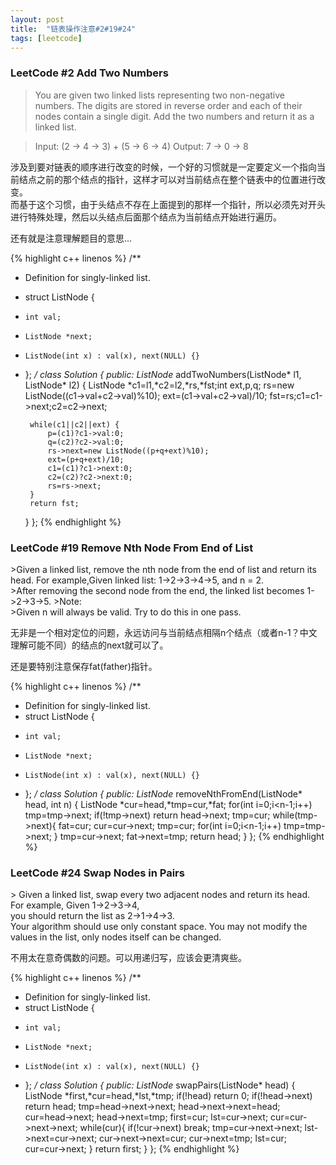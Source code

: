 ```yaml
---
layout: post
title:  "链表操作注意#2#19#24"
tags: [leetcode]
---
```


<h3>LeetCode #2 Add Two Numbers</h3>

>You are given two linked lists representing two non-negative numbers. The digits are stored in reverse order and each of their nodes contain a single digit. Add the two numbers and return it as a linked list.

>Input: (2 -> 4 -> 3) + (5 -> 6 -> 4)
Output: 7 -> 0 -> 8

涉及到要对链表的顺序进行改变的时候，一个好的习惯就是一定要定义一个指向当前结点之前的那个结点的指针，这样才可以对当前结点在整个链表中的位置进行改变。<br>而基于这个习惯，由于头结点不存在上面提到的那样一个指针，所以必须先对开头进行特殊处理，然后以头结点后面那个结点为当前结点开始进行遍历。

还有就是注意理解题目的意思...

{% highlight c++ linenos %}
/**
 * Definition for singly-linked list.
 * struct ListNode {
 *     int val;
 *     ListNode *next;
 *     ListNode(int x) : val(x), next(NULL) {}
 * };
 */
class Solution {
public:
    ListNode* addTwoNumbers(ListNode* l1, ListNode* l2) {
        ListNode *c1=l1,*c2=l2,*rs,*fst;int ext,p,q;
        rs=new ListNode((c1->val+c2->val)%10);
        ext=(c1->val+c2->val)/10;
        fst=rs;c1=c1->next;c2=c2->next;
        
        while(c1||c2||ext) {
            p=(c1)?c1->val:0;
            q=(c2)?c2->val:0;
            rs->next=new ListNode((p+q+ext)%10);
            ext=(p+q+ext)/10;
            c1=(c1)?c1->next:0;
            c2=(c2)?c2->next:0;
            rs=rs->next;
        }
        return fst;
    }
};
{% endhighlight %}

<h3>LeetCode #19 Remove Nth Node From End of List</h3>
>Given a linked list, remove the nth node from the end of list and return its head.
For example,Given linked list: 1->2->3->4->5, and n = 2.<br>
>After removing the second node from the end, the linked list becomes 1->2->3->5.
>Note:<br>
>Given n will always be valid. Try to do this in one pass. 


无非是一个相对定位的问题，永远访问与当前结点相隔n个结点（或者n-1？中文理解可能不同）的结点的next就可以了。

还是要特别注意保存fat(father)指针。

{% highlight c++ linenos %}
/**
 * Definition for singly-linked list.
 * struct ListNode {
 *     int val;
 *     ListNode *next;
 *     ListNode(int x) : val(x), next(NULL) {}
 * };
 */
class Solution {
public:
    ListNode* removeNthFromEnd(ListNode* head, int n) {
        ListNode *cur=head,*tmp=cur,*fat;
        for(int i=0;i<n-1;i++) tmp=tmp->next;
        if(!tmp->next) return head->next;
        tmp=cur;
        while(tmp->next){
            fat=cur;
            cur=cur->next;
            tmp=cur;
            for(int i=0;i<n-1;i++) tmp=tmp->next;
        }
        tmp=cur->next;
        fat->next=tmp;
        return head;
    }
};
{% endhighlight %}

<h3>LeetCode #24 Swap Nodes in Pairs</h3>
> Given a linked list, swap every two adjacent nodes and return its head.<br>
For example, Given 1->2->3->4, <br>you should return the list as 2->1->4->3.<br>
Your algorithm should use only constant space. You may not modify the values in the list, only nodes itself can be changed. 

不用太在意奇偶数的问题。可以用递归写，应该会更清爽些。

{% highlight c++ linenos %}
/**
 * Definition for singly-linked list.
 * struct ListNode {
 *     int val;
 *     ListNode *next;
 *     ListNode(int x) : val(x), next(NULL) {}
 * };
 */
class Solution {
public:
    ListNode* swapPairs(ListNode* head) {
        ListNode *first,*cur=head,*lst,*tmp;
        if(!head) return 0;
        if(!head->next) return head;
        tmp=head->next->next;
        head->next->next=head;
        cur=head->next;
        head->next=tmp;
        first=cur;
        lst=cur->next;
        cur=cur->next->next;
        while(cur){
            if(!cur->next) break;
            tmp=cur->next->next;
            lst->next=cur->next;
            cur->next->next=cur;
            cur->next=tmp;
            lst=cur;
            cur=cur->next;
        }
        return first;
    }
};
{% endhighlight %}


